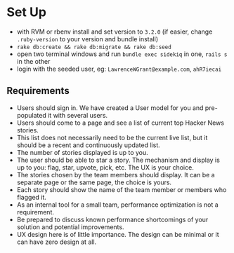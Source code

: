 # Set Up
* with RVM or rbenv install and set version to `3.2.0` (if easier, change `.ruby-version` to your version and bundle install)
* `rake db:create && rake db:migrate && rake db:seed`
* open two terminal windows and run `bundle exec sidekiq` in one, `rails s` in the other
* login with the seeded user, eg: `LawrenceWGrant@example.com`, `ahR7iecai`


## Requirements

* Users should sign in. We have created a User model for you and pre-populated it with several users.
* Users should come to a page and see a list of current top Hacker News stories.
* This list does not necessarily need to be the current live list, but it should be a recent and continuously updated list.
* The number of stories displayed is up to you.
* The user should be able to star a story. The mechanism and display is up to you: flag, star, upvote, pick, etc. The UX is your choice.
* The stories chosen by the team members should display. It can be a separate page or the same page, the choice is yours.
* Each story should show the name of the team member or members who flagged it.
* As an internal tool for a small team, performance optimization is not a requirement.
* Be prepared to discuss known performance shortcomings of your solution and potential improvements.
* UX design here is of little importance. The design can be minimal or it can have zero design at all.
